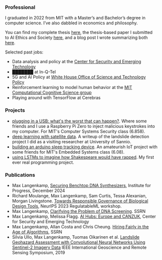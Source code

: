 
### Professional

I graduated in 2022 from MIT with a Master’s and Bachelor’s degree in computer science. I’ve also dabbled in economics and philosophy. 

You can find my complete thesis [here](/how_MLOSS_shapes_AI.pdf), the thesis-based paper I submitted to AI Ethics and Society [here](/AIES_paper.pdf), and a blog post I wrote summarizing both [here](posts/mloss_essay). 

Selected past jobs:
- Data analysis and policy at the [Center for Security and Emerging Technology](https://cset.georgetown.edu/)
- ███████ at In-Q-Tel
- 5G and AI Policy at [White House Office of Science and Technology Policy](https://www.whitehouse.gov/ostp/)
- Reinforcement learning to model human behavior at the [MIT Computational Cognitive Science group](https://cocosci.mit.edu/)
- Playing around with TensorFlow at Cerebras



### Projects

- [plugging in a USB: what's the worst that can happen?](/BadUSB.pdf). Where some friends and I use a Raspberry Pi Zero to inject malicious keystrokes into my computer. For MIT's Computer Systems Security class (6.858).
- [deep learning with satellite data](https://towardsdatascience.com/deep-learning-with-satellite-data-b78b20708de). A writeup of the landslide detection project I did as a visiting researcher at University of Sannio.
- [building an arduino sleep tracking device](https://medium.com/@Yichabod/the-difficulty-with-tracking-sleep-4dffbed6bbab). An amateurish IoT project with some friends for MIT's Embedded Systems class (6.08).
- [using LSTMs to imagine how Shakespeare would have rapped](https://medium.com/@Yichabod/how-would-shakespeare-have-rapped-a-practical-implementation-of-lstms-for-text-synthesis-2fece570eb8e). My first ever real programming project.

### Publications

- Max Langenkamp, [Securing Benchtop DNA Synthesizers](https://ifp.org/securing-benchtop-dna-synthesizers/), Institute for Progress, December 2024
- Richard Moulange, Max Langenkamp, Sam Curtis, Tessa Alexanian, Morgan Livingstone. [Towards Responsible Governance of Biological Design Tools](/governing_BDTs.pdf), NeurIPS 2023 RegulatableML workshop.
- Max Langenkamp, [Clarifying the Problem of DNA Screening](/clarifying_dna_screening.pdf). SSRN
- Max Langenkamp, Melissa Flagg. [AI Hubs: Europe and CANZUK](https://cset.georgetown.edu/publication/ai-hubs/), Center for Security and Emerging Technology
- Max Langenkamp, Allan Costa and Chris Cheung. [Hiring Fairly in the Age of Algorithms](https://ssrn.com/abstract=3723046), SSRN
- Silvia Ullo, Max Langenkamp, Tuomas Oikarinen et al. [Landslide Geohazard Assessment with Convolutional Neural
Networks Using Sentinel-2 Imagery Data](https://arxiv.org/abs/1906.06151) IEEE International Geoscience and Remote Sensing Symposium, 2019
